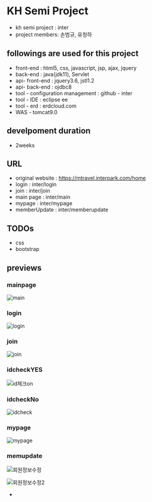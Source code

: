 # KH Semi Project
- kh semi project : inter
- project members: 손범규, 유청하

## followings are used for this project
  - front-end : html5, css, javascript, jsp, ajax, jquery
  - back-end : java(jdk11), Servlet
  - api- front-end : jquery3.6, jstl1.2
  - api- back-end : ojdbc8
  - tool - configuration management : github - inter
  - tool - IDE : eclipse ee
  - tool - erd : erdcloud.com
  - WAS - tomcat9.0

## develpoment duration
  - 2weeks

## URL
  - original website :  https://mtravel.interpark.com/home
  - login : inter/login
  - join : inter/join 
  - main page : inter/main
  - mypage : inter/mypage
  - memberUpdate : inter/memberupdate

## TODOs
  - css
  - bootstrap
    
## previews
### mainpage
![main](https://github.com/cheongha12/inter/assets/135290566/5ed7bfb1-3c5e-430c-a511-cde819f90d67)



### login
![login](https://github.com/cheongha12/inter/assets/135290566/5c93c042-fff8-4ebc-bd4f-a942040b6d1a)

### join
![join](https://github.com/cheongha12/inter/assets/135290566/26d4687e-f910-4c1c-b065-38e64b3befc7)
### idcheckYES
![id체크on](https://github.com/cheongha12/inter/assets/135290566/d58fd1e8-f931-4277-bb61-675f318fa332)
### idcheckNo
![idcheck](https://github.com/cheongha12/inter/assets/135290566/8a8dbccb-0c28-4826-b02d-ddbf4b289432)

### mypage
![mypage](https://github.com/cheongha12/inter/assets/135290566/79b7886e-3643-4180-a6b8-ce8f496c8a98)
### memupdate
![회원정보수정](https://github.com/cheongha12/inter/assets/135290566/d383dbb5-46b5-41e5-81ca-40bb434cf37a)

![회원정보수정2](https://github.com/cheongha12/inter/assets/135290566/0aacfbba-6bb5-4059-a4ea-95a3fc2f7823)


-
